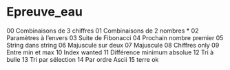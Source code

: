 # Epreuve_eau
00 Combinaisons de 3 chiffres
01 Combinaisons de 2 nombres *
02 Paramètres à l’envers
03 Suite de Fibonacci
04 Prochain nombre premier
05 String dans string
06 Majuscule sur deux
07 Majuscule
08 Chiffres only
09 Entre min et max
10 Index wanted
11 Différence minimum absolue
12 Tri à bulle
13 Tri par sélection
14 Par ordre Ascii
15 terre ok
